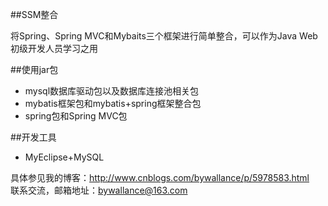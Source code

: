 ##SSM整合  

将Spring、Spring MVC和Mybaits三个框架进行简单整合，可以作为Java Web  
初级开发人员学习之用

##使用jar包
- mysql数据库驱动包以及数据库连接池相关包
- mybatis框架包和mybatis+spring框架整合包
- spring包和Spring MVC包

##开发工具
- MyEclipse+MySQL

 
 
具体参见我的博客：http://www.cnblogs.com/bywallance/p/5978583.html  
联系交流，邮箱地址：bywallance@163.com